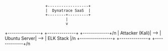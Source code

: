                       +------------------+
                      |  Dynatrace SaaS  |
                      +--------+---------+
                               |
                               v
+----------------+     +--------------+     +-------------+/n
| Attacker (Kali)| --> | Ubuntu Server| --> | ELK Stack   |/n
+----------------+     +--------------+     +-------------+/n
